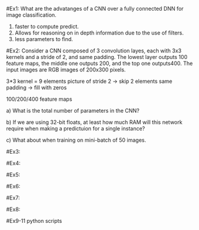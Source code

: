 #Ex1: What are the advatanges of a CNN over a fully connected DNN for image classification.
1. faster to compute predict.
2. Allows for reasoning on in depth information due to the use of filters.
3. less parameters to find.

#Ex2: Consider a CNN composed of 3 convolution layes, each with 3x3 kernels and a stride of 2, and same padding. The lowest layer outputs 100 feature maps, the middle one outputs 200, and the top one outputs400. The input images are RGB images of 200x300 pixels.

3*3 kernel = 9 elements
picture of stride 2 -> skip 2 elements
same padding -> fill with zeros

100/200/400 feature maps


a) What is the total number of parameters in the CNN? 

b) If we are using 32-bit floats, at least how much RAM will this network require when making a predictuion for a single instance?

c) What about when training on mini-batch of 50 images.

#Ex3: 

#Ex4: 

#Ex5: 

#Ex6: 

#Ex7: 

#Ex8: 

#Ex9-11 python scripts
